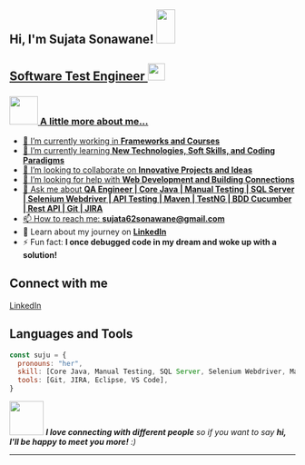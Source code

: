 <div class="markdown-heading" dir="auto"><h2 class="heading-element" dir="auto"> Hi, I'm Sujata Sonawane! <animated-image data-catalyst="" style="height:30px;width:20px;"><a target="_blank" rel="noopener noreferrer nofollow" href="https://camo.githubusercontent.com/e573e9338d7726a98a3793a4d20682fd2295141caed8734b3430ac98b5fc3881/68747470733a2f2f6d656469612e67697068792e636f6d2f6d656469612f3432745332636642746a38592f67697068792e676966" data-target="animated-image.originalLink"><img src="https://camo.githubusercontent.com/e573e9338d7726a98a3793a4d20682fd2295141caed8734b3430ac98b5fc3881/68747470733a2f2f6d656469612e67697068792e636f6d2f6d656469612f3432745332636642746a38592f67697068792e676966" data-canonical-src="https://media1.giphy.com/media/v1.Y2lkPTc5MGI3NjExMzh3aWZ3bzZ0M3c4b2FrN2dzc3JyN2oyNzRiM2cwcXU3b2M2d2FkMyZlcD12MV9pbnRlcm5hbF9naWZfYnlfaWQmY3Q9Zw/sUIR3O9BFIBna/giphy.gif" style="height:60px;width:33px;" display: inline-block;" data-target="animated-image.originalImage"></a>
      <span class="AnimatedImagePlayer" data-target="animated-image.player" hidden="">
        <a data-target="animated-image.replacedLink" class="AnimatedImagePlayer-images" href="https://camo.githubusercontent.com/e573e9338d7726a98a3793a4d20682fd2295141caed8734b3430ac98b5fc3881/68747470733a2f2f6d656469612e67697068792e636f6d2f6d656469612f3432745332636642746a38592f67697068792e676966" target="_blank">
      </span></animated-image></h2></div>
              
## Software Test Engineer <img src="https://media.giphy.com/media/RN8FdaB6T1bkkI5n4I/giphy.gif" width="30">
<!--
**surasemayur/surasemayur** is a ✨ _special_ ✨ repository because its `README.md` (this file) appears on your GitHub profile.

Here are some ideas to get you started:
-->
### <img src="https://media.giphy.com/media/VgCDAzcKvsR6OM0uWg/giphy.gif" width="50"> A little more about me...  

- 🔭 I’m currently working in <b>Frameworks and Courses</b>
- 🌱 I’m currently learning <b>New Technologies, Soft Skills, and Coding Paradigms</b>
- 👯 I’m looking to collaborate on <b>Innovative Projects and Ideas</b>
- 🤔 I’m looking for help with <b>Web Development and Building Connections</b>
- 💬 Ask me about <b>QA Engineer | Core Java | Manual Testing | SQL Server | Selenium Webdriver | API Testing | Maven | TestNG | BDD Cucumber | Rest API | Git | JIRA</b>
- 📫 How to reach me: <b>sujata62sonawane@gmail.com</b>
- 📄 Learn about my journey on <b><a href="www.linkedin.com/in/sujatasonawane">LinkedIn</a></b>
- ⚡ Fun fact: <b>I once debugged code in my dream and woke up with a solution!</b>

## Connect with me
<a href="www.linkedin.com/in/sujatasonawane" rel="nofollow" data-canonical-src="https://img.shields.io/badge/LinkedIn-sujatasonawane">LinkedIn</a>

## Languages and Tools
<!--<p dir="auto"><a target="_blank" rel="noopener noreferrer nofollow" href="https://camo.githubusercontent.com/cc46d753b776cbdaa8f8cec710b93d168e95eb37227e8ac777c127075b97511d/68747470733a2f2f696d672e736869656c64732e696f2f62616467652f48544d4c352d2532334533344632362e737667"><img src="https://camo.githubusercontent.com/cc46d753b776cbdaa8f8cec710b93d168e95eb37227e8ac777c127075b97511d/68747470733a2f2f696d672e736869656c64732e696f2f62616467652f48544d4c352d2532334533344632362e737667" alt="HTML5" data-canonical-src="https://img.shields.io/badge/HTML5-%23E34F26.svg" style="max-width: 100%;"></a>
<a target="_blank" rel="noopener noreferrer nofollow" href="https://camo.githubusercontent.com/d76cdbdb5e32c8fd294448ba74876a358df8e7874554842d56e1071a38212cb4/68747470733a2f2f696d672e736869656c64732e696f2f62616467652f435353332d2532333135373242362e737667"><img src="https://camo.githubusercontent.com/d76cdbdb5e32c8fd294448ba74876a358df8e7874554842d56e1071a38212cb4/68747470733a2f2f696d672e736869656c64732e696f2f62616467652f435353332d2532333135373242362e737667" alt="CSS3" data-canonical-src="https://img.shields.io/badge/CSS3-%231572B6.svg" style="max-width: 100%;"></a>
<a target="_blank" rel="noopener noreferrer nofollow" href="https://camo.githubusercontent.com/ddf4742f71b8c13156fdefd20b1d2e0ab6272d97fca029b1992ce9ec90e484d5/68747470733a2f2f696d672e736869656c64732e696f2f62616467652f4a6176615363726970742d2532334637444631452e737667"><img src="https://camo.githubusercontent.com/ddf4742f71b8c13156fdefd20b1d2e0ab6272d97fca029b1992ce9ec90e484d5/68747470733a2f2f696d672e736869656c64732e696f2f62616467652f4a6176615363726970742d2532334637444631452e737667" alt="JavaScript" data-canonical-src="https://img.shields.io/badge/JavaScript-%23F7DF1E.svg" style="max-width: 100%;"></a>
<a target="_blank" rel="noopener noreferrer nofollow" href="https://camo.githubusercontent.com/7cf07e804fc28fc2278fc70e88d25a8fa627fcdb6d18c697cf8b4d549531db8f/68747470733a2f2f696d672e736869656c64732e696f2f62616467652f426f6f7473747261702d2532333536334437432e737667"><img src="https://camo.githubusercontent.com/7cf07e804fc28fc2278fc70e88d25a8fa627fcdb6d18c697cf8b4d549531db8f/68747470733a2f2f696d672e736869656c64732e696f2f62616467652f426f6f7473747261702d2532333536334437432e737667" alt="Bootstrap" data-canonical-src="https://img.shields.io/badge/Bootstrap-%23563D7C.svg" style="max-width: 100%;"></a>
<a target="_blank" rel="noopener noreferrer nofollow" href="https://camo.githubusercontent.com/b2438dd5ecfc98a1a62acd41a6b1a7fb4a291483e314c3c9c8e3f6b145b8eb55/68747470733a2f2f696d672e736869656c64732e696f2f62616467652f4d7953514c2d2532333134333534432e737667"><img src="https://camo.githubusercontent.com/b2438dd5ecfc98a1a62acd41a6b1a7fb4a291483e314c3c9c8e3f6b145b8eb55/68747470733a2f2f696d672e736869656c64732e696f2f62616467652f4d7953514c2d2532333134333534432e737667" alt="MySQL" data-canonical-src="https://img.shields.io/badge/MySQL-%2314354C.svg" style="max-width: 100%;"></a>
<a target="_blank" rel="noopener noreferrer nofollow" href="https://camo.githubusercontent.com/74658d7dfe877eb34e79423ede7cccd060529e2c2fe16655406502f611820404/68747470733a2f2f696d672e736869656c64732e696f2f62616467652f5048502d2532333737374242342e737667"><img src="https://camo.githubusercontent.com/74658d7dfe877eb34e79423ede7cccd060529e2c2fe16655406502f611820404/68747470733a2f2f696d672e736869656c64732e696f2f62616467652f5048502d2532333737374242342e737667" alt="PHP" data-canonical-src="https://img.shields.io/badge/PHP-%23777BB4.svg" style="max-width: 100%;"></a>
<a target="_blank" rel="noopener noreferrer nofollow" href="https://camo.githubusercontent.com/fc81a737e3540b8525e3228a9cf763794affa0114db6c5c60cc7c8c5b34aa3b7/68747470733a2f2f696d672e736869656c64732e696f2f62616467652f436f646549676e697465722d4546343232333f6c6f676f3d636f646569676e69746572266c6f676f436f6c6f723d666666"><img src="https://camo.githubusercontent.com/fc81a737e3540b8525e3228a9cf763794affa0114db6c5c60cc7c8c5b34aa3b7/68747470733a2f2f696d672e736869656c64732e696f2f62616467652f436f646549676e697465722d4546343232333f6c6f676f3d636f646569676e69746572266c6f676f436f6c6f723d666666" alt="PHP" data-canonical-src="https://img.shields.io/badge/PHP-%23777BB4.svg" style="max-width: 100%;"></a>
</p>-->
 
```javascript
const suju = {
  pronouns: "her",
  skill: [Core Java, Manual Testing, SQL Server, Selenium Webdriver, Maven, API Testing, TestNG, BDD Cucumber, Rest API],
  tools: [Git, JIRA, Eclipse, VS Code],
}
```

<img src="https://media.giphy.com/media/LnQjpWaON8nhr21vNW/giphy.gif" width="60"> <em><b>I love connecting with different people</b> so if you want to say <b>hi, I'll be happy to meet you more!</b> :)</em>

---
